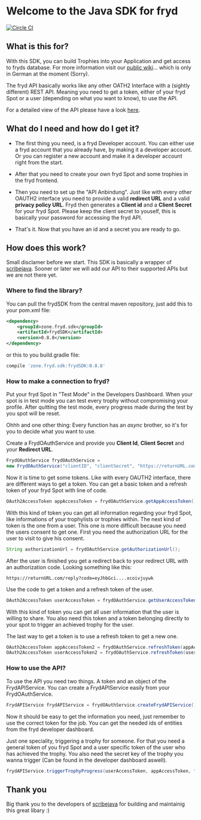 # Welcome to the Java SDK for fryd

[![Circle CI](https://circleci.com/gh/frydzone/fryd-Java-SDK.png?style=badge)](https://circleci.com/gh/frydzone/fryd-Java-SDK)

## What is this for?

With this SDK, you can build Trophies into your Application and get access to fryds database. For more information visit our [public wiki](http://publicwiki.fryd.zone)... which is only in German at the moment (Sorry).

The fryd API basically works like any other OATH2 Interface with a (sightly different) REST API. Meaning you need to get a token, either of your fryd Spot or a user (depending on what you want to know), to use the API.

For a detailed view of the API please have a look [here](http://publicwiki.fryd.zone/index.php?title=Schnittstellen_Beschreibung).

## What do I need and how do I get it?

 * The first thing you need, is a fryd Developer account. You can either use a fryd account that you already have, by making it a developer account. Or you can register a new account and make it a developer account right from the start.

 * After that you need to create your own fryd Spot and some trophies in the fryd frontend. 
 
 * Then you need to set up the "API Anbindung". Just like with every other OAUTH2 interface you need to provide a valid **redirect URL** and a valid **privacy policy URL**. Fryd then generates a **Client id** and a **Client Secret** for your fryd Spot. Please keep the client secret to youself, this is basically your password for accessing the fryd API.
 
 * That's it. Now that you have an id and a secret you are ready to go. 

## How does this work?

Small disclamer before we start. This SDK is basically a wrapper of [scribejava](https://github.com/scribejava/scribejava). Sooner or later we will add our API to their supported APIs but we are not there yet.

### Where to find the library?
You can pull the frydSDK from the central maven repository, just add this to your pom.xml file:

```xml
<dependency>
    <groupId>zone.fryd.sdk</groupId>
    <artifactId>frydSDK</artifactId>
    <version>0.8.8</version>
</dependency>
```
or this to you build.gradle file:
```groovy
compile 'zone.fryd.sdk:frydSDK:0.8.8'
```
### How to make a connection to fryd?

Put your fryd Spot in "Test Mode" in the Developers Dashboard. When your spot is in test mode you can test every trophy without compromising your profile. After quitting the test mode, every progress made during the test by you spot will be reset.

Ohhh and one other thing: Every function has an *async* brother, so it's for you to decide what you want to use.

Create a FrydOAuthService and provide you **Client Id**, **Client Secret** and your **Redirect URL**.

```java
FrydOAuthService frydOAuthService = 
new FrydOAuthService("clientID", "clientSecret", "https://returnURL.com/reply");
```
Now it is time to get some tokens. Like with every OAUTH2 interface, there are different ways to get a token. You can get a basic token and a refresh token of your fryd Spot with line of code.
```java
OAuth2AccessToken appAccessToken = frydOAuthService.getAppAccessToken();
```
With this kind of token you can get all information regarding your fryd Spot, like informations of your trophylists or trophies within.
The next kind of token is the one from a user. This one is more difficult because you need the users consent to get one. First 
you need the authorization URL for the user to visit to give his consent.

```java
String authorizationUrl = frydOAuthService.getAuthorizationUrl();
```
After the user is finished you get a redirect back to your redirect URL with an authorization code. Looking something like this: 
```
https://returnURL.com/reply?code=eyJhbGci....xcoivjuywk
```
Use the code to get a token and a refresh token of the user.
```java
OAuth2AccessToken userAccessToken = frydOAuthService.getUserAccessToken("code");
```
With this kind of token you can get all user information that the user is willing to share. You also need this token and a token belonging directly to your spot to trigger an achieved trophy for the user.

The last way to get a token is to use a refresh token to get a new one.
```java
OAuth2AccessToken appAccessToken2 = frydOAuthService.refreshToken(appAccessToken);
OAuth2AccessToken userAccessToken2 = frydOAuthService.refreshToken(userAccessToken);
```

### How to use the API?

To use the API you need two things. A token and an object of the FrydAPIService. You can create a FrydAPIService easily from your FrydOAuthService.
```java
FrydAPIService frydAPIService = frydOAuthService.createFrydAPIService();
```
Now it should be easy to get the information you need, just remember to use the correct token for the job. You can get the needed ids of entities from the fryd developer dashboard.

Just one speciality, triggering a trophy for someone. For that you need a general token of you fryd Spot and a user specific token of the user who has achieved the trophy. You also need the secret key of the trophy you wanna trigger (Can be found in the developer dashboard aswell).
```java
frydAPIService.triggerTrophyProgress(userAccessToken, appAccessToken, "YourFrydSpotId", "KeyForTheTrophy");
```

## Thank you
Big thank you to the developers of [scribejava](https://github.com/scribejava/scribejava) for building and maintainig this great libary :)


